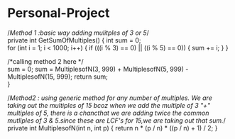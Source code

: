 # Personal-Project


/*Method 1 :basic way adding mulitples of 3 or 5*/             
 private int GetSumOfMultiples()
 {
     int sum = 0;      
     for (int i = 1; i < 1000; i++)
     {
         if (((i % 3) == 0) || ((i % 5) == 0))
         {
             sum += i;
         }
     }
             
  /*calling method 2 here */           
      sum = 0;
      sum = MultiplesofN(3, 999) + MultiplesofN(5, 999) - MultiplesofN(15, 999);
      return sum;   
  }

/*Method2 : using generic method for any number of multiples. We are taking out the multiples of 15 bcoz when we add the multiple of 3 "+" multiples of 5, there is a chancthat we are adding twice the common mutliples of 3 & 5.since these are LCF's for 15,we are taking out that sum.*/       
private int MultiplesofN(int n, int p)
{
    return n * (p / n) * ((p / n) + 1) / 2;
}

